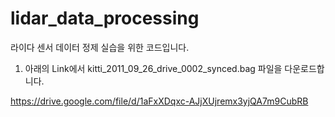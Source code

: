 # lidar_data_processing

라이다 센서 데이터 정제 실습을 위한 코드입니다.



1) 아래의 Link에서 kitti_2011_09_26_drive_0002_synced.bag 파일을 다운로드합니다.

https://drive.google.com/file/d/1aFxXDqxc-AJjXUjremx3yjQA7m9CubRB
